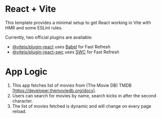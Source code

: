 # React + Vite

This template provides a minimal setup to get React working in Vite with HMR and some ESLint rules.

Currently, two official plugins are available:

- [@vitejs/plugin-react](https://github.com/vitejs/vite-plugin-react/blob/main/packages/plugin-react/README.md) uses [Babel](https://babeljs.io/) for Fast Refresh
- [@vitejs/plugin-react-swc](https://github.com/vitejs/vite-plugin-react-swc) uses [SWC](https://swc.rs/) for Fast Refresh

# App Logic

1. This app fetches list of movies from (The Movie DB) TMDB [https://developer.themoviedb.org/docs].
1. Users can search for movies by name, search kicks in after the second character.
1. The list of movies fetched is dynamic and will change on every page reload.
